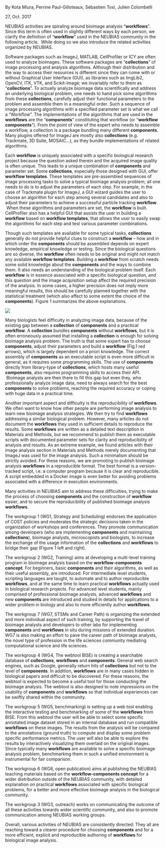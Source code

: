 By Kota Miura, Perrine Paul-Gilloteaux, Sébastien Tosi, Julien Colombelli

27, Oct. 2017

NEUBIAS activities are spiraling around bioimage analysis “**workflows**”. Since this term is often used in slightly different ways by each person, we clarify the definition of “**workflow**” used in the NEUBIAS community in the following article.  While doing so we also introduce the related activities organized by NEUBIAS.

Software packages such as ImageJ, MATLAB, CellProfiler or ICY are often used to analyze bioimages. These software packages are “**collections**” of image processing and analysis algorithms. Although their distribution and the way to access their resources is different since they can come with or without Graphical User Interface (GUI), as libraries such as ImgLib2, OpenCV, ITK, VTK, and Scikit-Image; we invariably refer to them as “**collections**”. To actually analyze bioimage data scientifically and address an underlying biological problem, one needs to hand pick some algorithms from these **collections**, carefully adjust their functional parameters to the problem and assemble them in a meaningful order. Such a sequence of image processing algorithms with a specified parameter set is what we call a “Workflow”. The implementations of the algorithms that are used in the **workflows** are the “**components**” constituting that workflow (or “**workflow components**”). From the point of view of the expert who needs to assemble a workflow, a collection is a package bundling many different **components**. Many plugins offered for ImageJ are mostly also **collections** (e.g. Trackmate, 3D Suite, MOSAIC…), as they bundle implementations of related algorithms.

Each **workflow** is uniquely associated with a specific biological research project because the question asked therein and the acquired image quality is often unique. This leads to a unique combination of **components** and parameter set. Some **collections**, especially those designed with GUI, offer **workflow templates**. These templates are pre-assembled sequences of image processing tasks to solve a typical bioimage analysis problem; all one needs to do is to adjust the parameters of each step. For example, in the case of Trackmate plugin for ImageJ, a GUI wizard guides the user to choose an algorithm for each step among several candidates and also to adjust their parameters to achieve a successful particle tracking **workflow**.  When these algorithms and parameters are set, the **workflow** is built. CellProfiler also has a helpful GUI that assists the user in building a **workflow** based on **workflow templates**, that allows the user to easily swap the algorithms for each step and test various parameter combinations.

Though such templates are available for some typical tasks, **collections** generally do not provide helpful clues to construct a **workflow** – how and in which order the **components** should be assembled depends on expert knowledge, empirical knowledge or testing. Since the biological questions are so diverse, the **workflow** often needs to be original and might not match any available **workflow templates**. Building a **workflow** from scratch needs some solid knowledge about the **components** and the ways to combine them. It also needs an understanding of the biological problem itself. Each **workflow** is in essence associated with a specific biological question, and this question and the image acquisition setup affect the required precision of the analysis. In some cases, a higher precision does not imply more meaningful results, this should be carefully planned together with the statistical treatment (which also affect to some extent the choice of the **components**). Figure 1 summarizes the above explanations.

![](https://www.dropbox.com/s/s2kb8guqd4ru4e3/bioimageanalaysisCoreOntology.png?raw=1)

Many biologists feel difficulty in analyzing image data, because of the existing gap between a **collection** of **components** and a practical **workflow**. A **collection** bundles **components** without **workflows**, but it is often erroneously assumed that installing a **collection** is enough for solving bioimage analysis problem. The truth is that some expert has to choose **components**, adjust their parameters and build a **workflow** (Fig.1 red arrows), which is largely dependent on a priori knowledge. The correct assembly of **components** as an executable script is even more difficult in general, as it requires some programming skills. The use of **components** directly from library-type of **collections**, which hosts many useful **components**, also requires programming skills to access their API.  Bioimage analysts are then there to fill this gap but even they, who professionally analyze image data, need to always search for the best **components** to solve problems, reaching the required accuracy or coping with huge data in a practical time.

Another important aspect and difficulty is the reproducibility of **workflows**. We often want to know how other people are performing image analysis to learn new bioimage analysis strategies. We then try to find **workflows** addressing a similar biological problem. However, many articles do not document the **workflows** they used in sufficient details to reproduce the results. Some **workflows** are written as a detailed text description in Materials and Methods, but we recommend to publish them as executable scripts with documented parameter sets for clarity and reproducibility of analysis and results. As an extreme example, we found articles with their image analysis section in Materials and Methods merely documenting that ImageJ was used for the image analysis. Such a minimalism should be strictly avoided. For these reasons, we are promoting to publish bioimage analysis **workflows** in a reproducible format. The best format is a version-tracked script, i.e. a computer program because it is clear and reproducible. A script embedded in a Docker image is even better for avoiding problems associated with a difference in execution environments.

Many activities in NEUBIAS aim to address these difficulties, trying to make the process of choosing **components** and the construction of **workflow** easier, and to secure the reproducibility of published bioimage analysis **workflows**.

The workgroup 1 (WG1, Strategy and Scheduling) endorses the application of COST policies and moderates the strategic decisions taken in the organization of workshops and conferences. They promote communication among developers (who are implementing **components** and maintaining **collections**), bioimage analysts, microscopists and biologists, to increase the exchange of the usage information of the **collections** and **workflows** to bridge their gap (Figure 1 left and right).

The workgroup 2 (WG2, Training) aims at developing a multi-level training program in bioimage analysis based on the **workflow-components concept**. For beginners, basic **components** and their algorithms, as well as their useful assembly, are introduced. For intermediate level students, scripting languages are taught, to automate and to author reproducible **workflows**, and at the same time to learn practical **workflows** actually used in biological research projects. For advanced level students, mainly comprised of professional bioimage analysts, advanced **workflows** and new **components** are introduced and studied in details for applications to a wider problem in biology and also to more efficiently author **workflows**.

The workgroup 7 (WG7, STSMs and Career Path) is organizing the extended and more individual aspect of such training, by supporting the travel of bioimage analysts and developers to other labs for implementing **components** and **workflows** in situ during missions of extended duration. WG7 is also making an effort to pave the career path of bioimage analysts, the novel type of profession in the life sciences community mediating computational science and life sciences.

The workgroup 4 (WG4, The webtool BISE) is creating a searchable database of **collections**, **workflows** and **components**. General web search engines, such as Google, generally return hits of **collections** but not to the level of **components**. In addition, **workflows** are in many cases hidden in biological papers and difficult to be discovered. For these reasons, the webtool is expected to become a useful tool for those conducting the bioimage analysis. The webtool is also designed to note impressions on the usability of **components** and **workflows** so that individual experiences can be swiftly shared within the community.

The workgroup 5 (WG5, benchmarking) is setting up a web tool enabling the interactive testing and benchmarking of some of the **workflows** from BISE. From this webtool the user will be able to select some specific annotated image dataset stored in an internal database and run compatible **workflows** on these images. The results from the analysis will be compared to the annotations (ground truth) to compute and display some problem specific performance metrics. The user will also be able to explore the results by interactively visualizing them overlaid on the original images. Since typically many **workflows** are available to solve a specific bioimage analysis problem, benchmarking them in such a unified environment is instrumental for fair comparison.

The workgroup 6 (WG6, open publication) aims at publishing the NEUBIAS teaching materials based on the **workflow-components concept** for a wider distribution outside of the NEUBIAS community, with detailed explanation on practical **workflows** associated with specific biological problems, for a better and more effective bioimage analysis in the biological community.

The workgroup 3 (WG3, outreach) works on communicating the outcome of all these activities towards wider scientific community, and also to promote communication among NEUBIAS working groups.

Overall, various activities of NEUBIAS are consistently directed: They all are reaching toward a clearer procedure for choosing **components** and for a more efficient, explicit and reproducible authoring of **workflows** for biological image analysis.